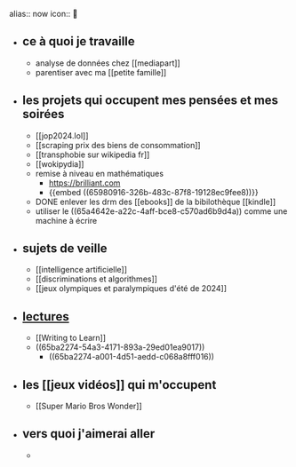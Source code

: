 alias:: now
icon:: 🦊

- ## ce à quoi je travaille
	- analyse de données chez [[mediapart]]
	- parentiser avec ma [[petite famille]]
- ## les projets qui occupent mes pensées et mes soirées
	- [[jop2024.lol]]
	- [[scraping prix des biens de consommation]]
	- [[transphobie sur wikipedia fr]]
	- [[wokipydia]]
	- remise à niveau en mathématiques
		- https://brilliant.com
		- {{embed ((65980916-326b-483c-87f8-19128ec9fee8))}}
	- DONE enlever les drm des [[ebooks]] de la bibilothèque [[kindle]]
	- utiliser le ((65a4642e-a22c-4aff-bce8-c570ad6b9d4a)) comme une machine à écrire
- ## sujets de veille
	- [[intelligence artificielle]]
	- [[discriminations et algorithmes]]
	- [[jeux olympiques et paralympiques d'été de 2024]]
- ## [lectures](lire)
	- [[Writing to Learn]]
	- ((65ba2274-54a3-4171-893a-29ed01ea9017))
		- ((65ba2274-a001-4d51-aedd-c068a8fff016))
- ## les [[jeux vidéos]] qui m'occupent
	- [[Super Mario Bros Wonder]]
- ## vers quoi j'aimerai aller
	-